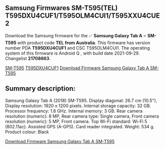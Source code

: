 <h2>Samsung Firmwares SM-T595(TEL) T595DXU4CUF1/T595OLM4CUI1/T595XXU4CUE2</h2>
Download the Samsung firmware for the ✅ <strong>Samsung Galaxy Tab A </strong> ⭐ <strong>SM-T595</strong> with product code <strong>TEL</strong> <strong> from Australia</strong>. This firmware has version number PDA <strong>T595DXU4CUF1</strong> and CSC T595OLM4CUI1. The operating system of this firmware is Android Q , with build date 2021-09-29. Changelist <strong>21708663</strong>.


[SM-T595](https://samfirm.shop/samsung/model/SM-T595)
[T595DXU4CUF1](https://samfirm.shop/samsung/pda/T595DXU4CUF1)
[Download Firmware Samsung Galaxy Tab A SM-T595](https://samfirm.shop/samsung/firmware/460775)
<h2>Summary description:</h2>
<p>Samsung Galaxy Tab A (2018) SM-T595. Display diagonal: 26.7 cm (10.5"), Display resolution: 1920 x 1200 pixels. Internal storage capacity: 32 GB. Processor frequency: 1.8 GHz. Internal memory: 3 GB. Rear camera resolution (numeric): 8 MP, Rear camera type: Single camera, Front camera resolution (numeric): 5 MP, Front camera. Top Wi-Fi standard: Wi-Fi 5 (802.11ac). Assisted GPS (A-GPS). Card reader integrated. Weight: 534 g. Product colour: Black</p>


[Download Firmware Samsung Galaxy Tab A SM-T595](https://samfirm.shop/samsung/firmware/460775)
